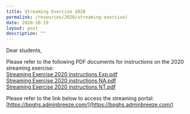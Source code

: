 ```yaml
---
title: Streaming Exercise 2020
permalink: /resources/2020/streaming-exercise/
date: 2020-10-19
layout: post
description: ""
---
```

Dear students,  
  
Please refer to the following PDF documents for instructions on the 2020 streaming exercise:  
[Streaming Exercise 2020 instructions Exp.pdf](/files/Streaming%20Exercise%202020%20instructions%20Exp.pdf)
<br>[Streaming Exercise 2020 instructions NA.pdf](/files/Streaming%20Exercise%202020%20instructions%20NA.pdf)
<br>[Streaming Exercise 2020 instructions NT.pdf](/files/Streaming%20Exercise%202020%20instructions%20NT.pdf)
  
Please refer to the link below to access the streaming portal:  
[https://bpghs.adminbreeze.com/](https://bpghs.adminbreeze.com/)